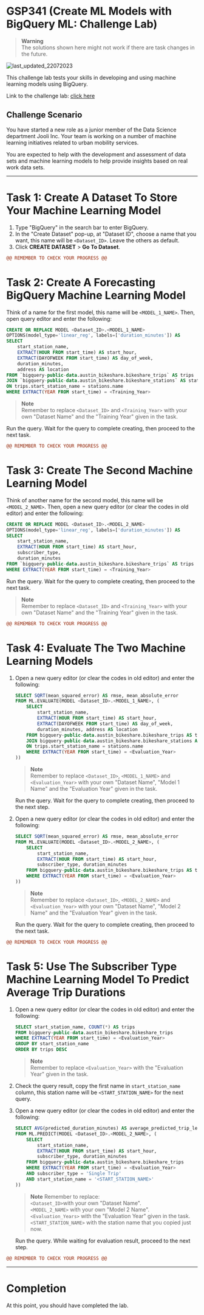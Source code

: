 # GSP341 (Create ML Models with BigQuery ML: Challenge Lab)

<!-- Disclaimer Section -->
> **Warning**
> <br>The solutions shown here might not work if there are task changes in the future.

![last_updated_22072023](https://img.shields.io/badge/last%20updated-22%20July%202023-red)

<!-- Lab Description With Link -->
This challenge lab tests your skills in developing and using machine learning models using BigQuery.

Link to the challenge lab: [click here](https://www.cloudskillsboost.google/focuses/14294?parent=catalog)

## Challenge Scenario 

You have started a new role as a junior member of the Data Science department Jooli Inc. Your team is working on a number of machine learning initiatives related to urban mobility services. 

You are expected to help with the development and assessment of data sets and machine learning models to help provide insights based on real work data sets.

---

<!-- Task and Solution -->
# Task 1: Create A Dataset To Store Your Machine Learning Model

1. Type "BigQuery" in the search bar to enter BigQuery. 
2. In the "Create Dataset" pop-up, at "Dataset ID", choose a name that you want, this name will be `<Dataset_ID>`. Leave the others as default.
3. Click **CREATE DATASET** > **Go To Dataset**.

```diff
@@ REMEMBER TO CHECK YOUR PROGRESS @@
```

# Task 2: Create A Forecasting BigQuery Machine Learning Model

Think of a name for the first model, this name will be `<MODEL_1_NAME>`. Then, open query editor and enter the following:

```sql
CREATE OR REPLACE MODEL <Dataset_ID>.<MODEL_1_NAME>
OPTIONS(model_type='linear_reg', labels=['duration_minutes']) AS
SELECT
    start_station_name,
    EXTRACT(HOUR FROM start_time) AS start_hour,
    EXTRACT(DAYOFWEEK FROM start_time) AS day_of_week,
    duration_minutes,
    address AS location
FROM `bigquery-public-data.austin_bikeshare.bikeshare_trips` AS trips
JOIN `bigquery-public-data.austin_bikeshare.bikeshare_stations` AS stations
ON trips.start_station_name = stations.name
WHERE EXTRACT(YEAR FROM start_time) = <Training_Year>
```

> **Note**
> <br>Remember to replace `<Dataset_ID>` and `<Training_Year>` with your own "Dataset Name" and the "Training Year" given in the task.

Run the query. Wait for the query to complete creating, then proceed to the next task.

```diff
@@ REMEMBER TO CHECK YOUR PROGRESS @@
```

# Task 3: Create The Second Machine Learning Model

Think of another name for the second model, this name will be `<MODEL_2_NAME>`. Then, open a new query editor (or clear the codes in old editor) and enter the following:

```sql
CREATE OR REPLACE MODEL <Dataset_ID>.<MODEL_2_NAME>
OPTIONS(model_type='linear_reg', labels=['duration_minutes']) AS
SELECT
    start_station_name,
    EXTRACT(HOUR FROM start_time) AS start_hour,
    subscriber_type,
    duration_minutes
FROM `bigquery-public-data.austin_bikeshare.bikeshare_trips` AS trips
WHERE EXTRACT(YEAR FROM start_time) = <Training_Year>
```

Run the query. Wait for the query to complete creating, then proceed to the next task.

> **Note**
> <br>Remember to replace `<Dataset_ID>` and `<Training_Year>` with your own "Dataset Name" and the "Training Year" given in the task.

```diff
@@ REMEMBER TO CHECK YOUR PROGRESS @@
```

# Task 4: Evaluate The Two Machine Learning Models

1. Open a new query editor (or clear the codes in old editor) and enter the following:

    ```sql
    SELECT SQRT(mean_squared_error) AS rmse, mean_absolute_error
    FROM ML.EVALUATE(MODEL <Dataset_ID>.<MODEL_1_NAME>, (
        SELECT
            start_station_name,
            EXTRACT(HOUR FROM start_time) AS start_hour,
            EXTRACT(DAYOFWEEK FROM start_time) AS day_of_week,
            duration_minutes, address AS location
        FROM bigquery-public-data.austin_bikeshare.bikeshare_trips AS trips
        JOIN bigquery-public-data.austin_bikeshare.bikeshare_stations AS stations
        ON trips.start_station_name = stations.name
        WHERE EXTRACT(YEAR FROM start_time) = <Evaluation_Year>
    ))
    ```

    > **Note**
    > <br>Remember to replace `<Dataset_ID>`, `<MODEL_1_NAME>` and `<Evaluation_Year>` with your own "Dataset Name", "Model 1 Name" and the "Evaluation Year" given in the task.

    Run the query. Wait for the query to complete creating, then proceed to the next step.

2. Open a new query editor (or clear the codes in old editor) and enter the following:

    ```sql
    SELECT SQRT(mean_squared_error) AS rmse, mean_absolute_error
    FROM ML.EVALUATE(MODEL <Dataset_ID>.<MODEL_2_NAME>, (
        SELECT
            start_station_name,
            EXTRACT(HOUR FROM start_time) AS start_hour,
            subscriber_type, duration_minutes
        FROM bigquery-public-data.austin_bikeshare.bikeshare_trips AS trips
        WHERE EXTRACT(YEAR FROM start_time) = <Evaluation_Year>
    ))
    ```

    > **Note**
    > <br>Remember to replace `<Dataset_ID>`, `<MODEL_2_NAME>` and `<Evaluation_Year>` with your own "Dataset Name", "Model 2 Name" and the "Evaluation Year" given in the task.

    Run the query. Wait for the query to complete creating, then proceed to the next task.

```diff
@@ REMEMBER TO CHECK YOUR PROGRESS @@
```

# Task 5: Use The Subscriber Type Machine Learning Model To Predict Average Trip Durations

1. Open a new query editor (or clear the codes in old editor) and enter the following:

    ```sql
    SELECT start_station_name, COUNT(*) AS trips
    FROM bigquery-public-data.austin_bikeshare.bikeshare_trips
    WHERE EXTRACT(YEAR FROM start_time) = <Evaluation_Year>
    GROUP BY start_station_name
    ORDER BY trips DESC
    ```
    > **Note**
    > <br>Remember to replace `<Evaluation_Year>` with the "Evaluation Year" given in the task.

2. Check the query result, copy the first name in `start_station_name` column, this station name will be `<START_STATION_NAME>` for the next query.
3. Open a new query editor (or clear the codes in old editor) and enter the following:

    ```sql
    SELECT AVG(predicted_duration_minutes) AS average_predicted_trip_length
    FROM ML.PREDICT(MODEL <Dataset_ID>.<MODEL_2_NAME>, (
        SELECT
            start_station_name,
            EXTRACT(HOUR FROM start_time) AS start_hour,
            subscriber_type, duration_minutes
        FROM bigquery-public-data.austin_bikeshare.bikeshare_trips
        WHERE EXTRACT(YEAR FROM start_time) = <Evaluation_Year>
        AND subscriber_type = 'Single Trip'
        AND start_station_name = '<START_STATION_NAME>'
    ))
    ```

    > **Note** Remember to replace:
    > <br>`<Dataset_ID>`with your own "Dataset Name".
    > <br>`<MODEL_2_NAME>` with your own "Model 2 Name".
    > <br>`<Evaluation_Years>` with the "Evaluation Year" given in the task.
    > <br>`<START_STATION_NAME>` with the station name that you copied just now.

    Run the query. While waiting for evaluation result, proceed to the next step.

```diff
@@ REMEMBER TO CHECK YOUR PROGRESS @@
```

---

<!-- Completion Section -->
# Completion

At this point, you should have completed the lab.
